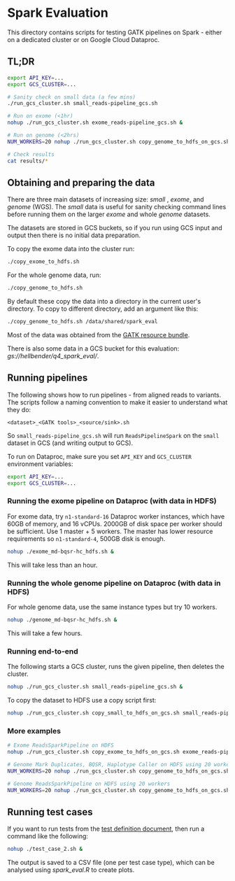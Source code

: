 # Spark Evaluation

This directory contains scripts for testing GATK pipelines on Spark - either on a dedicated cluster or on Google Cloud Dataproc.

## TL;DR

```bash
export API_KEY=...
export GCS_CLUSTER=...

# Sanity check on small data (a few mins)
./run_gcs_cluster.sh small_reads-pipeline_gcs.sh

# Run on exome (<1hr)
nohup ./run_gcs_cluster.sh exome_reads-pipeline_gcs.sh &

# Run on genome (<2hrs)
NUM_WORKERS=20 nohup ./run_gcs_cluster.sh copy_genome_to_hdfs_on_gcs.sh genome_reads-pipeline_hdfs.sh &

# Check results
cat results/*
```

## Obtaining and preparing the data

There are three main datasets of increasing size: _small_ , _exome_, and _genome_ (WGS). The _small_ data is useful for sanity checking command lines before running them on the larger _exome_ and whole _genome_ datasets.

The datasets are stored in GCS buckets, so if you run using GCS input and output then there is no initial data preparation.

To copy the exome data into the cluster run:

```bash
./copy_exome_to_hdfs.sh
```

For the whole genome data, run:

```bash
./copy_genome_to_hdfs.sh
```

By default these copy the data into a directory in the current user's directory. To copy to different directory, add an argument like this:

```bash
./copy_genome_to_hdfs.sh /data/shared/spark_eval
```

Most of the data was obtained from the [GATK resource bundle](https://software.broadinstitute.org/gatk/download/bundle).

There is also some data in a GCS bucket for this evaluation: _gs://hellbender/q4_spark_eval/_.

## Running pipelines

The following shows how to run pipelines - from aligned reads to variants. The scripts follow a naming convention to make it easier to understand what they do:

```
<dataset>_<GATK tools>_<source/sink>.sh
```

So `small_reads-pipeline_gcs.sh` will run `ReadsPipelineSpark` on the `small` dataset in GCS (and writing output to GCS).

To run on Dataproc, make sure you set `API_KEY` and `GCS_CLUSTER` environment variables:

```bash
export API_KEY=...
export GCS_CLUSTER=...
```

### Running the exome pipeline on Dataproc (with data in HDFS)

For exome data, try `n1-standard-16` Dataproc worker instances, which have 60GB of memory, and 16 vCPUs. 2000GB of disk space per worker should be sufficient. Use 1 master + 5 workers. The master has lower resource requirements so `n1-standard-4`, 500GB disk is enough.

```bash
nohup ./exome_md-bqsr-hc_hdfs.sh &
```

This will take less than an hour.

### Running the whole genome pipeline on Dataproc (with data in HDFS)

For whole genome data, use the same instance types but try 10 workers.

```bash
nohup ./genome_md-bqsr-hc_hdfs.sh &
```

This will take a few hours.

### Running end-to-end

The following starts a GCS cluster, runs the given pipeline, then deletes the cluster.

```bash
nohup ./run_gcs_cluster.sh small_reads-pipeline_gcs.sh &
```

To copy the dataset to HDFS use a copy script first:

```bash
nohup ./run_gcs_cluster.sh copy_small_to_hdfs_on_gcs.sh small_reads-pipeline_hdfs.sh &
```

### More examples

```bash
# Exome ReadsSparkPipeline on HDFS
nohup ./run_gcs_cluster.sh copy_exome_to_hdfs_on_gcs.sh exome_reads-pipeline_hdfs.sh &

# Genome Mark Duplicates, BQSR, Haplotype Caller on HDFS using 20 workers
NUM_WORKERS=20 nohup ./run_gcs_cluster.sh copy_genome_to_hdfs_on_gcs.sh genome_md-bqsr-hc_hdfs.sh &

# Genome ReadsSparkPipeline on HDFS using 20 workers
NUM_WORKERS=20 nohup ./run_gcs_cluster.sh copy_genome_to_hdfs_on_gcs.sh genome_reads-pipeline_hdfs.sh &
```

## Running test cases

If you want to run tests from the [test definition document](https://docs.google.com/document/d/1OEfV2XNXdbGQQdW-gRaQYY2QRgGsWHUNKJUSAj3qFlE/edit), then run a command like the following:

```bash
nohup ./test_case_2.sh &
```

The output is saved to a CSV file (one per test case type), which can be analysed using _spark_eval.R_ to create plots.
